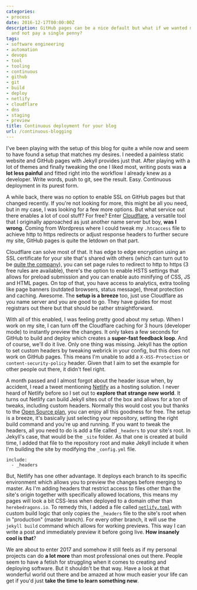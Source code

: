 ```yaml
---
categories:
- process
date: 2016-12-17T00:00:00Z
description: GitHub pages can be a nice default but what if we wanted more features
  and not pay a single penny?
tags:
- software engineering
- automation
- devops
- tool
- tooling
- continuous
- github
- git
- build
- deploy
- netlify
- cloudflare
- dns
- staging
- preview
title: Continuous deployment for your blog
url: /continuous-blogging
---
```


I've been playing with the setup of this blog for quite a while now and seem to have found a setup that matches my desires. I needed a painless static website and GitHub pages with Jekyll provides just that. After playing with a lot of themes and finally tweaking the one I liked most, writing posts was **a lot less painful** and fitted right into the workflow I already knew as a developer. Write words, push to git, see the result. Easy. Continuous deployment in its purest form.

A while back, there was no option to enable SSL on GitHub pages but that changed recently. If you're not looking for more, this might be all you need, but in my case, I was looking for a few more options. But what service out there enables a lot of cool stuff? For free? Enter [Cloudflare](https://www.cloudflare.com/), a versatile tool that I originally approached as just another name server but boy, **was I wrong**. Coming from Wordpress where I could tweak my `.htcaccess` file to achieve http to https redirects or adjust response headers to further secure my site, GitHub pages is quite the letdown on that part.

Cloudflare can solve most of that. It has edge to edge encryption using an SSL certificate for your site that's shared with others (which can turn out to be [quite the company](https://www.troyhunt.com/should-you-care-about-the-quality-of-your-neighbours-on-a-san-certificate/)), you can set page rules to redirect to http to https (3 free rules are available), there's the option to enable HSTS settings that allows for preload submission and you can enable auto minifying of CSS, JS and HTML pages. On top of that, you have access to analytics, extra tooling like page banners (outdated browsers, status message), threat protection and caching. Awesome. The **setup is a breeze** too, just use Cloudflare as you name server and you are good to go. They have guides for most registrars out there but that should be rather straightforward.

With all of this enabled, I was feeling pretty good about my setup. When I work on my site, I can turn off the Cloudflare caching for 3 hours (developer mode) to instantly preview the changes. It only takes a few seconds for GitHub to build and deploy which creates a **super-fast feedback loop**. And of course, we'll do it live. Only one thing was missing. Jekyll has the option to set custom headers by tweaking webrick in your config, but this does not work on GitHub pages. This means I'm unable to add a `X-XSS-Protection` or `content-security-policy` header. Given that I aim to set the example for other people out there, it didn't feel right.

A month passed and I almost forgot about the header issue when, by accident, I read a tweet mentioning [Netlify](https://www.netlify.com/) as a hosting solution. I never heard of Netlify before so I set out to **explore that strange new world**. It turns out Netlify can build Jekyll sites out of the box and allows for a ton of tweaks, including custom headers. Normally this would cost you but thanks to the [Open Source plan](https://www.netlify.com/blog/2016/07/28/netlifys-pro-plan-now-free-for-open-source-projects/), you can enjoy all this goodness for free. The setup is a breeze, it's basically just selecting your repository, setting the right build command and you're up and running. If you want to tweak the headers, all you need to do is add a file called `_headers` to your site's root. In Jekyll's case, that would be the `_site` folder. As that one is created at build time, I added that file to the repository root and make Jekyll include it when I'm building the site by modifying the `_config.yml` file.

    include:
      - _headers

But, Netlify has one other advantage. It deploys each branch to its specific environment which allows you to preview the changes before merging to master. As I'm adding headers that restrict access to files other than the site's origin together with specifically allowed locations, this means my pages will look a bit CSS-less when deployed to a domain other than `herebedragons.io`. To remedy this, I added a file called [`netlify.toml`](https://github.com/JanDeDobbeleer/blog/commit/f396b0db953efb01150fe75e1042337368f8803d#diff-5db06fd2327543bbb72119cd1e5761cf) with custom build logic that only copies the `_headers` file to the site's root when in "production" (master branch). For every other branch, it will use the `jekyll build` command which allows for working previews. This way I can write a post and immediately preview it before going live. **How insanely cool is that**?

We are about to enter 2017 and somehow it still feels as if my personal projects can do **a lot more** than most professional ones out there. People seem to have a fetish for struggling when it comes to creating and deploying software. But it shouldn't be that way. Have a look at that wonderful world out there and be amazed at how much easier your life can get if you'd just **take the time to learn something new**.
